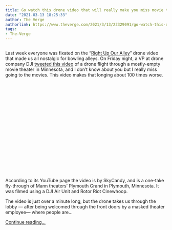 ```yaml
---
title: Go watch this drone video that will really make you miss movie theaters
date: "2021-03-13 18:25:33"
author: The Verge
authorlink: https://www.theverge.com/2021/3/13/22329091/go-watch-this-drone-video-movie-theaters-dji
tags:
- The-Verge
---
```

<figure>
      <img alt="" src="https://cdn.vox-cdn.com/thumbor/bHTaYzR8zpUHCdbrfkDeFADtHoY=/141x0:1119x652/1310x873/cdn.vox-cdn.com/uploads/chorus_image/image/68960985/box_office.5.jpg" />
    </figure>

  <p id="mTWZf2">Last week everyone was fixated on the “<a href="https://www.theverge.com/2021/3/9/22321576/fpv-drone-footage-short-film-bowling-alley-bryant-lake-bowl">Right Up Our Alley</a>” drone video that made us all nostalgic for bowling alleys. On Friday night, a VP at drone company DJI <a href="https://twitter.com/dronelaws/status/1370550353922506754">tweeted this video</a> of a drone flight through a mostly-empty movie theater in Minnesota, and I don’t know about you but I really miss going to the movies. This video makes that longing about 100 times worse. </p>
<div id="GJTc9F"><div style="left: 0; width: 100%; height: 0; position: relative; padding-bottom: 56.25%;"></div></div>
<p id="TOLEe0">According to its YouTube page the video is by SkyCandy, and is a one-take fly-through of Mann theaters’ Plymouth Grand in Plymouth, Minnesota. It was filmed using a DJI Air Unit and Rotor Riot Cinewhoop.</p>
<p id="2KBzEc">The video is just over a minute long, but the drone takes us through the lobby — after being welcomed through the front doors by a masked theater employee— where people are...</p>
  <p>
    <a href="https://www.theverge.com/2021/3/13/22329091/go-watch-this-drone-video-movie-theaters-dji">Continue reading&hellip;</a>
  </p>